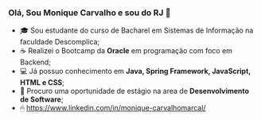 ### Olá, Sou Monique Carvalho e sou do RJ 👋

- 🎓 Sou estudante do curso de Bacharel em Sistemas de Informação na faculdade Descomplica;
- ☕ Realizei o Bootcamp da **Oracle** em programação com foco em Backend;
- 💻 Já possuo conhecimento em **Java, Spring Framework, JavaScript, HTML e CSS**;
- 💼 Procuro uma oportunidade de estágio na area de **Desenvolvimento de Software**;
- 🖱 https://www.linkedin.com/in/monique-carvalhomarcal/

